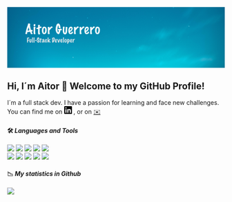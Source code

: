 <img align='center' src="https://github.com/Aitorgb/Aitorgb/blob/main/images/bg-Aitor.jpg" alt="bg-Aitor" />


## Hi, I´m Aitor 👋 Welcome to my GitHub Profile!

I´m a full stack dev. I have a passion for learning and face new challenges.
You can find me on <a href="https://www.linkedin.com/in/aitor-guerrero/"><img src="https://github.com/Aitorgb/Aitorgb/blob/main/images/linkedin.svg" height="18" width="18" ></a> , or on [:envelope:](mailto:aitorguerrero9@gmail.com)

<!--
**Aitorgb/Aitorgb** is a ✨ _special_ ✨ repository because its `README.md` (this file) appears on your GitHub profile.
https://simpleicons.org/
https://shields.io/
https://github.com/Ileriayo/markdown-badges
Here are some ideas to get you started:
![](https://github-readme-stats.vercel.app/api/top-langs/?username=Aitorgb&theme=react&layout=compact)

- 🔭 I’m currently working on ...
- 🌱 I’m currently learning ...
- 👯 I’m looking to collaborate on ...
- 🤔 I’m looking for help with ...
- 💬 Ask me about ...
- 📫 How to reach me: ...
- 😄 Pronouns: ...
- ⚡ Fun fact: ...
-->

#### 🛠 *Languages and Tools*

![](https://img.shields.io/badge/Language-JavaScript-informational?style=flat)
![](https://img.shields.io/badge/Language-NodeJs-informational?style=flat)
![](https://img.shields.io/badge/Language-Php-informational?style=flat)
![](https://img.shields.io/badge/Language-Css3-informational?style=flat)
![](https://img.shields.io/badge/Language-Html5-informational?style=flat)
<br>
![](https://img.shields.io/badge/Database-MySql-green?style=flat)
![](https://img.shields.io/badge/Tools-NetBeans-yellow?style=flat)
![](https://img.shields.io/badge/Tools-Postman-yellow?style=flat)
![](https://img.shields.io/badge/Database-MongoDB-green?style=flat)
![](https://img.shields.io/badge/Tools-VsCode-yellow?style=flat)


#### :chart_with_downwards_trend: *My statistics in Github*

![](https://github-readme-stats.vercel.app/api?username=Aitorgb&theme=react&show_icons=true)





